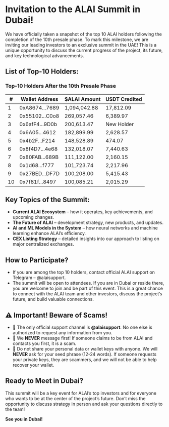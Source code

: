 
# Invitation to the ALAI Summit in Dubai!

We have officially taken a snapshot of the top 10 ALAI holders following the completion of the 10th presale phase. To mark this milestone, we are inviting our leading investors to an exclusive summit in the UAE! This is a unique opportunity to discuss the current progress of the project, its future, and key technological advancements.

## List of Top-10 Holders:
### Top-10 Holders After the 10th Presale Phase

| #  | Wallet Address      | $ALAI Amount  | USDT Credited |
|----|---------------------|---------------|---------------|
| 1  | 0xA8674...7689      | 1,094,042.88  | 17,812.09     |
| 2  | 0x55102...C0o8      | 269,057.46    | 6,389.97      |
| 3  | 0x6afF4...9D0b      | 200,613.47    | New Holder    |
| 4  | 0x6A05...4612      | 182,899.99    | 2,628.57      |
| 5  | 0x4b2F...F214      | 148,528.89    | 474.07        |
| 6  | 0x8f4D7...4e68     | 132,018.07    | 7,440.63      |
| 7  | 0x80FAB...689B     | 111,122.00    | 2,160.15      |
| 8  | 0x1d68...f777     | 101,723.74    | 2,217.96      |
| 9  | 0x27BED...DF7D     | 100,208.00    | 5,415.43      |
| 10 | 0x7f81f...8497     | 100,085.21    | 2,015.29      |

## Key Topics of the Summit:
- **Current ALAI Ecosystem** – how it operates, key achievements, and upcoming changes.
- **The Future of ALAI** – development strategy, new products, and updates.
- **AI and ML Models in the System** – how neural networks and machine learning enhance ALAI’s efficiency.
- **CEX Listing Strategy** – detailed insights into our approach to listing on major centralized exchanges.

## How to Participate?
- If you are among the top 10 holders, contact official ALAI support on Telegram – @alaisupport.
- The summit will be open to attendees. If you are in Dubai or reside there, you are welcome to join and be part of this event. This is a great chance to connect with the ALAI team and other investors, discuss the project’s future, and build valuable connections.

## ⚠ Important! Beware of Scams!
- 🚨 The only official support channel is **@alaisupport**. No one else is authorized to request any information from you.
- 🚨 We **NEVER** message first! If someone claims to be from ALAI and contacts you first, it is a scam.
- 🚨 Do not share your personal data or wallet keys with anyone. We will **NEVER** ask for your seed phrase (12-24 words). If someone requests your private keys, they are scammers, and we will not be able to help recover your wallet.

## Ready to Meet in Dubai?
This summit will be a key event for ALAI’s top investors and for everyone who wants to be at the center of the project’s future. Don’t miss the opportunity to discuss strategy in person and ask your questions directly to the team!

**See you in Dubai!**
